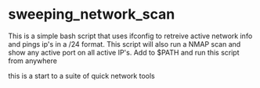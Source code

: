 # sweeping_network_scan
This is a simple bash script that uses ifconfig to retreive active network info and pings ip's in a /24 format. This script will also run a NMAP scan and show any active port on all active IP's. Add to $PATH and run this script from anywhere


this is a start to a suite of quick network tools 
